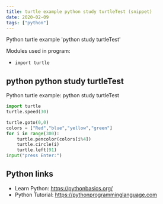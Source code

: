 ```yaml
---
title: turtle example python study turtleTest (snippet)
date: 2020-02-09
tags: ["python"]
---
```

Python turtle example 'python study turtleTest'


Modules used in program: 
* `import turtle `

## python python study turtleTest

Python turtle example: python study turtleTest

```python
import turtle 
turtle.speed(30)

turtle.goto(0,0)
colors = ["Red","blue","yellow","green"]
for i in range(300):
    turtle.pencolor(colors[i%4])
    turtle.circle(i)
    turtle.left(91)
input("press Enter:")    


```

## Python links

- Learn Python: https://pythonbasics.org/
- Python Tutorial: https://pythonprogramminglanguage.com
